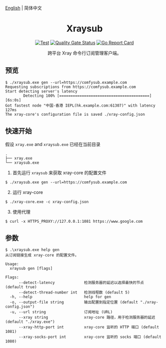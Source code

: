 [English](./README.md) | 简体中文
<h1 align="center">Xraysub</h1>

<div align="center">

[![Test](https://github.com/Bpazy/xraysub/workflows/Test/badge.svg)](https://github.com/Bpazy/xraysub/actions/workflows/test.yml)
[![Quality Gate Status](https://sonarcloud.io/api/project_badges/measure?project=Bpazy_xraysub&metric=alert_status)](https://sonarcloud.io/dashboard?id=Bpazy_xraysub)
[![Go Report Card](https://goreportcard.com/badge/github.com/Bpazy/xraysub)](https://goreportcard.com/report/github.com/Bpazy/xraysub)

跨平台 Xray 命令行订阅管理客户端。
</div>

## 预览
```
$ ./xraysub.exe gen --url=https://comfysub.example.com
Requesting subscriptions from https://comfysub.example.com
Start detecting server's latency
        Detecting 100% [========================================]  [6s:0s]
Got fastest node "中国-香港 IEPL(hk.example.com:61307)" with latency 127ms
The xray-core's configuration file is saved ./xray-config.json
```

## 快速开始
假设 `xray.exe` and `xraysub.exe` 已经在当前目录
```
.
├── xray.exe
└── xraysub.exe
```
1. 首先运行 `xraysub` 来获取 xray-core 的配置文件
```
$ ./xraysub.exe gen --url=https://comfysub.example.com
```
2. 运行 xray-core
```
$ ./xray-core.exe -c xray-config.json
```
3. 使用代理
```
$ curl -x HTTPS_PROXY://127.0.0.1:1081 https://www.google.com
```

## 参数
```
$ .\xraysub.exe help gen
从订阅链接生成 xray-core 的配置文件。

Usage:
  xraysub gen [flags]

Flags:
      --detect-latency             检测服务器的延迟以选择最快的节点 (default true)
      --detect-thread-number int   检测线程数 (default 5)
  -h, --help                       help for gen
  -o, --output-file string         输出配置到指定位置 (default "./xray-config.json")
  -u, --url string                 订阅地址 (URL)
      --xray string                xray-core 路径，用于检测服务器的延迟 (default "./xray.exe")
      --xray-http-port int         xray-core 监听的 HTTP 端口 (default 1081)
      --xray-socks-port int        xray-core 监听的 socks 端口 (default 1080)
```
